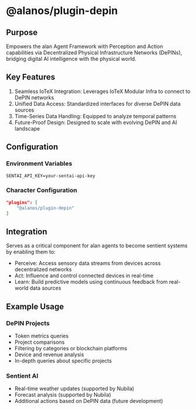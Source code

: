 # @alanos/plugin-depin

## Purpose

Empowers the alan Agent Framework with Perception and Action capabilities via Decentralized Physical Infrastructure Networks (DePINs), bridging digital AI intelligence with the physical world.

## Key Features

1. Seamless IoTeX Integration: Leverages IoTeX Modular Infra to connect to DePIN networks
2. Unified Data Access: Standardized interfaces for diverse DePIN data sources
3. Time-Series Data Handling: Equipped to analyze temporal patterns
4. Future-Proof Design: Designed to scale with evolving DePIN and AI landscape

## Configuration

### Environment Variables

```env
SENTAI_API_KEY=your-sentai-api-key
```

### Character Configuration

```json
"plugins": [
    "@alanos/plugin-depin"
]
```

## Integration

Serves as a critical component for alan agents to become sentient systems by enabling them to:

- Perceive: Access sensory data streams from devices across decentralized networks
- Act: Influence and control connected devices in real-time
- Learn: Build predictive models using continuous feedback from real-world data sources

## Example Usage

### DePIN Projects

- Token metrics queries
- Project comparisons
- Filtering by categories or blockchain platforms
- Device and revenue analysis
- In-depth queries about specific projects

### Sentient AI

- Real-time weather updates (supported by Nubila)
- Forecast analysis (supported by Nubila)
- Additional actions based on DePIN data (future development)
